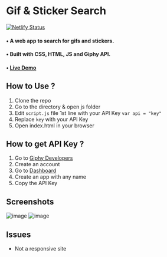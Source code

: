 # Gif & Sticker Search
[![Netlify Status](https://api.netlify.com/api/v1/badges/8811cc2f-2fb9-4ae5-a969-73625461d818/deploy-status)](https://app.netlify.com/sites/boisterous-sunshine-473af2/deploys)

#### • A web app to search for gifs and stickers.

#### • Built with CSS, HTML, JS and Giphy API.
#### • [Live Demo]()

## How to Use ?
1. Clone the repo
2. Go to the directory & open js folder
3. Edit `script.js` file 1st line with your API Key ```var api = "key"```
4. Replace `key` with your API Key
5. Open index.html in your browser

## How to get API Key ?
1. Go to [Giphy Developers](https://developers.giphy.com/)
2. Create an account
3. Go to [Dashboard](https://developers.giphy.com/dashboard/)
4. Create an app with any name
5. Copy the API Key

## Screenshots
![image](https://user-images.githubusercontent.com/62820550/227795227-7f7d1c1a-63cb-413c-8109-610425d82cf5.png)
![image](https://user-images.githubusercontent.com/62820550/227795419-3af41837-e018-4ae5-bc8c-c1a8ddde4dd0.png)


## Issues
- Not a responsive site
